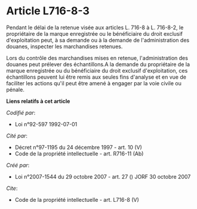 # Article L716-8-3

Pendant le délai de la retenue visée aux articles L. 716-8 à L. 716-8-2, le propriétaire de la marque enregistrée ou le
bénéficiaire du droit exclusif d'exploitation peut, à sa demande ou à la demande de l'administration des douanes, inspecter
les marchandises retenues. 

Lors du contrôle des marchandises mises en retenue, l'administration des douanes peut prélever des échantillons.A la demande
du propriétaire de la marque enregistrée ou du bénéficiaire du droit exclusif d'exploitation, ces échantillons peuvent lui
être remis aux seules fins d'analyse et en vue de faciliter les actions qu'il peut être amené à engager par la voie civile ou
pénale.

**Liens relatifs à cet article**

_Codifié par_:

  - Loi n°92-597 1992-07-01

_Cité par_:

  - Décret n°97-1195 du 24 décembre 1997 - art. 10 (V)
  - Code de la propriété intellectuelle - art. R716-11 (Ab)

_Créé par_:

  - Loi n°2007-1544 du 29 octobre 2007 - art. 27 () JORF 30 octobre 2007

_Cite_:

  - Code de la propriété intellectuelle - art. L716-8 (V)
